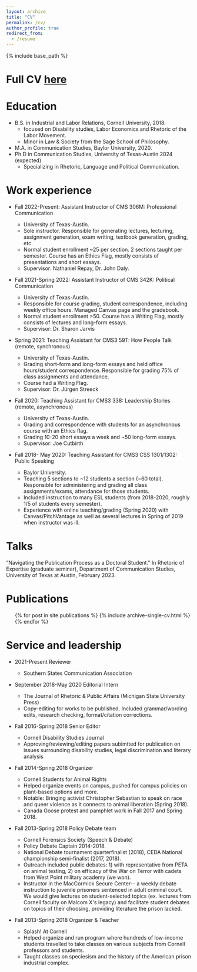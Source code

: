 ```yaml
---
layout: archive
title: "CV"
permalink: /cv/
author_profile: true
redirect_from:
  - /resume
---
```


{% include base_path %}

Full CV [here]([daithirooney.github.io/files/cv_7.13.pdf])
======


Education
======
* B.S. in Industrial and Labor Relations, Cornell University, 2018.
    * focused on Disability studies, Labor Economics and Rhetoric of the Labor Movement. 
    * Minor in Law & Society from the Sage School of Philosophy.
* M.A. in Communication Studies, Baylor University, 2020.
* Ph.D in Communication Studies, University of Texas-Austin 2024 (expected)
    * Specializing in Rhetoric, Language and Political Communication.  

Work experience
======
* Fall 2022-Present: Assistant Instructor of CMS 306M: Professional Communication
  * University of Texas-Austin.
  * Sole instructor. Responsible for generating lectures, lecturing, assignment generation, exam writing, textbook generation, grading, etc. 
  * Normal student enrollment ~25 per section. 2 sections taught per semester. Course has an Ethics Flag, mostly consists of presentations and short essays.
  * Supervisor: Nathaniel Repay, Dr. John Daly.
 
* Fall 2021-Spring 2022: Assistant Instructor of CMS 342K: Political Communication
  * University of Texas-Austin.
  * Responsible for course grading, student correspondence, including weekly office hours. Managed Canvas page and the gradebook. 
  * Normal student enrollment >50. Course has a Writing Flag, mostly consists of lectures and long-form essays. 
  * Supervisor: Dr. Sharon Jarvis
 
* Spring 2021: Teaching Assistant for CMS3 59T: How People Talk (remote, synchronous)
  * University of Texas-Austin.
  * Grading short-form and long-form essays and held office hours/student correspondence. Responsible for grading 75% of class assignments and attendance. 
  * Course had a Writing Flag.
  * Supervisor: Dr. Jürgen Streeck

* Fall 2020: Teaching Assistant for CMS3 338: Leadership Stories (remote, asynchronous)
  * University of Texas-Austin.
  * Grading and correspondence with students for an asynchronous course with an Ethics flag. 
  * Grading 10-20 short essays a week and ~50 long-form essays. 
  * Supervisor: Joe Cutbirth
  
* Fall 2018- May 2020: Teaching Assistant for CMS3 CSS 1301/1302: Public Speaking 
  * Baylor University.
  * Teaching 5 sections to ~12 students a section (~60 total). Responsible for administering and grading all class assignments/exams, attendance for those students.
  * Included instruction to many ESL students (from 2018-2020, roughly 1/5 of students every semester).
  * Experience with online teaching/grading (Spring 2020) with Canvas/PitchVantage as well as several lectures in Spring of 2019 when instructor was ill.


Talks
======
“Navigating the Publication Process as a Doctoral Student." In Rhetoric of Expertise (graduate seminar), Department of Communication Studies, University of Texas at Austin, February 2023.

Publications
======
  <ul>{% for post in site.publications %}
    {% include archive-single-cv.html %}
  {% endfor %}</ul>
  
 
Service and leadership
======
* 2021-Present Reviewer
  *  Southern States Communication Association
 
* September 2018-May 2020 Editorial Intern
  * The Journal of Rhetoric & Public Affairs (Michigan State University Press)
  * Copy-editing for works to be published. Included grammar/wording edits, research checking, format/citation corrections.

* Fall 2016-Spring 2018 Senior Editor
  * Cornell Disability Studies Journal
  * Approving/reviewing/editing papers subimtted for publication on issues surrounding disability studies, legal discrimination and literary analysis

* Fall 2014-Spring 2018 Organizer
  * Cornell Students for Animal Rights
  * Helped organize events on campus, pushed for campus policies on plant-based options and more.
  * Notable: Bringing activist Christopher Sebastian to speak on race and queer violence as it connects to animal liberation (Spring 2018).
  * Canada Goose protest and pamphlet work in Fall 2017 and Spring 2018.

* Fall 2013-Spring 2018 Policy Debate team
  * Cornell Forensics Society (Speech & Debate)
  * Policy Debate Captain 2014-2018.
  * National Debate tournament quarterfinalist (2018), CEDA National championship semi-finalist (2017, 2018).
  * Outreach included public debates: 1) with representative from PETA on animal testing, 2) on efficacy of the War on Terror with cadets from West Point military academy (we won).
  * Instructor in the MacCormick Secure Center-- a weekly debate instruction to juvenile prisoners sentenced in adult criminal court. We would give lectures on student-selected topics (ex. lectures from Cornell faculty on Malcom X's legacy) and facilitate student debates on topics of their choosing, providing literature the prison lacked.

* Fall 2013-Spring 2018 Organizer & Teacher
  * Splash! At Cornell
  * Helped organize and run program where hundreds of low-income students travelled to take classes on various subjects from Cornell professors and students.
  * Taught classes on speciesism and the history of the American prison industrial complex.
